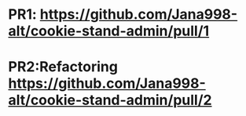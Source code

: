 # PR1: https://github.com/Jana998-alt/cookie-stand-admin/pull/1

# PR2:Refactoring https://github.com/Jana998-alt/cookie-stand-admin/pull/2
